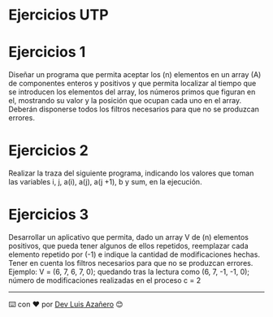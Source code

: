 # Ejercicios UTP

# Ejercicios 1

Diseñar un programa que permita aceptar los (n) elementos en un array (A)
de componentes enteros y positivos y que permita localizar al tiempo que
se introducen los elementos del array, los números primos que figuran en
el, mostrando su valor y la posición que ocupan cada uno en el array.
Deberán disponerse todos los filtros necesarios para que no se produzcan
errores.

# Ejercicios 2

Realizar la traza del siguiente programa, indicando los valores que toman
las variables i, j, a(i), a(j), a(j +1), b y sum, en la ejecución.

# Ejercicios 3

Desarrollar un aplicativo que permita, dado un array V de (n) elementos
positivos, que pueda tener algunos de ellos repetidos, reemplazar cada
elemento repetido por (-1) e indique la cantidad de modificaciones hechas.
Tener en cuenta los filtros necesarios para que no se produzcan errores.
Ejemplo:
V = (6, 7, 6, 7, 0); quedando tras la lectura como (6, 7, -1, -1, 0); número de
modificaciones realizadas en el proceso c = 2

---
⌨️ con ❤️ por [Dev Luis Azañero](https://github.com/Luis-Azanero-Developer) 😊

